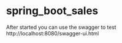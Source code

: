 # spring_boot_sales

After started you can use the swagger to test
http://localhost:8080/swagger-ui.html
